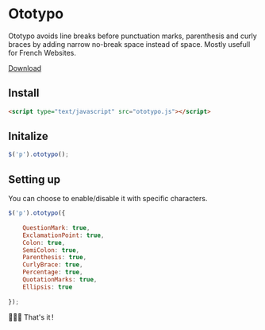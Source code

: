 # Ototypo
Ototypo avoids line breaks before punctuation marks, parenthesis and curly braces by adding narrow no-break space instead of space. Mostly usefull for French Websites.

[Download](https://raw.githubusercontent.com/brunolandowski/ototypo/master/ototypo.js)
## Install
```HTML
<script type="text/javascript" src="ototypo.js"></script>
```
## Initalize
```JavaScript
$('p').ototypo();		
```
## Setting up
You can choose to enable/disable it with specific characters. 
```JavaScript
$('p').ototypo({
		
	QuestionMark: true,
    ExclamationPoint: true,
    Colon: true,
    SemiColon: true,
	Parenthesis: true,
	CurlyBrace: true,
	Percentage: true,      
    QuotationMarks: true,
    Ellipsis: true
           
});		
```
:cactus::cactus::cactus: That's it&#8239;!
